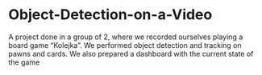 # Object-Detection-on-a-Video
A project done in a group of 2, where we
recorded ourselves playing a board game
“Kolejka”. We performed object detection
and tracking on pawns and cards. We
also prepared a dashboard with the
current state of the game
